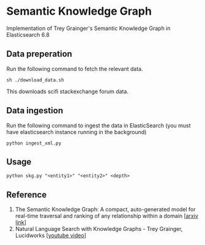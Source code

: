 # Semantic Knowledge Graph 
Implementation of Trey Grainger's Semantic Knowledge Graph in Elasticsearch 6.8

## Data preperation
Run the following command to fetch the relevant data.

`sh ./download_data.sh`

This downloads scifi stackexchange forum data.

## Data ingestion
Run the following command to ingest the data in ElasticSearch (you must have elasticsearch instance running in the background)

`python ingest_xml.py`

## Usage
`python skg.py "<entity1>" "<entity2>" <depth>`

## Reference
1. The Semantic Knowledge Graph: A compact, auto-generated model for real-time traversal and ranking of any relationship within a domain [[arxiv link](https://arxiv.org/pdf/1609.00464.pdf)]
2. Natural Language Search with Knowledge Graphs - Trey Grainger, Lucidworks [[youtube video](https://www.youtube.com/watch?v=5noi2VM9F-g)]

